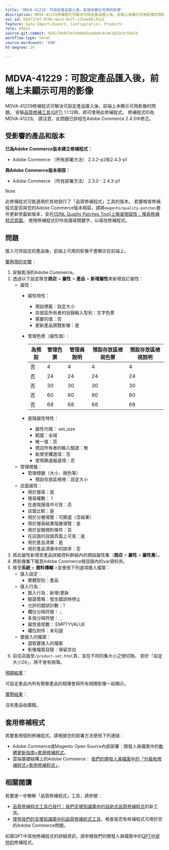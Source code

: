 ```yaml
---
title: 'MDVA-41229：可設定產品匯入後，前端未顯示可用的影像'
description: MDVA-41229修補程式可解決可設定產品匯入後，前端上未顯示可用影像的問題。 安裝[Quality Patches Tool (QPT)](/help/announcements/adobe-commerce-announcements/magento-quality-patches-released-new-tool-to-self-serve-quality-patches.md) 1.1.12後，即可使用此修補程式。 修補程式ID為MDVA-41229。 請注意，此問題已排程在Adobe Commerce 2.4.5中修正。
exl-id: 69d7374f-9f8b-4ec4-8a7f-135ee06135a3
feature: Data Import/Export, Configuration, Products
role: Admin
source-git-commit: 958179e0f3efe08e65ea8b0c4c4e1015e3c5bb76
workflow-type: tm+mt
source-wordcount: '688'
ht-degree: 2%

---
```


# MDVA-41229：可設定產品匯入後，前端上未顯示可用的影像

MDVA-41229修補程式可解決可設定產品匯入後，前端上未顯示可用影像的問題。 安裝[品質修補工具(QPT)](/help/announcements/adobe-commerce-announcements/magento-quality-patches-released-new-tool-to-self-serve-quality-patches.md) 1.1.12時，即可使用此修補程式。 修補程式ID為MDVA-41229。 請注意，此問題已排程在Adobe Commerce 2.4.5中修正。

## 受影響的產品和版本

**已為Adobe Commerce版本建立修補程式：**

* Adobe Commerce （所有部署方法） 2.3.2-p2和2.4.3-p1

**與Adobe Commerce版本相容：**

* Adobe Commerce （所有部署方法） 2.3.0 - 2.4.3-p1

>[!NOTE]
>
>此修補程式可能適用於其他發行了「品質修補程式」工具的版本。 若要檢查修補程式是否與您的Adobe Commerce版本相容，請將`magento/quality-patches`套件更新至最新版本，並在[[!DNL Quality Patches Tool]上檢查相容性：搜尋修補程式頁面](https://devdocs.magento.com/quality-patches/tool.html#patch-grid)。 使用修補程式ID作為搜尋關鍵字，以尋找修補程式。

## 問題

匯入可供設定的產品後，前端上可用的影像不會顯示在前端上。

<u>要再現的步驟</u>：

1. 安裝乾淨的Adobe Commerce。
1. 透過以下設定移至&#x200B;**商店** > **屬性** > **產品** > **新增屬性**&#x200B;來新增自訂屬性：
   * 屬性：
      * 屬性特性：
         * 預設標籤：設定大小
         * 存放區所有者的目錄輸入型別：文字色票
         * 需要的值：否
         * 更新產品預覽影像：是
      * 管理色票（屬性值）：

        | 為預設 | 管理色票 | 管理員說明 | 預設存放區檢視色票 | 預設存放區檢視說明 |
        |---|---|---|---|---|
        | 否 | 4 | 4 | 4 | 4 |
        | 否 | 24 | 24 | 24 | 24 |
        | 否 | 30 | 30 | 30 | 30 |
        | 否 | 60 | 60 | 60 | 60 |
        | 否 | 68 | 68 | 68 | 68 |
      * 進階屬性特性：
         * 屬性代碼： set_size
         * 範圍：全域
         * 唯一值：否
         * 商店所有者的輸入驗證：無
         * 新增至欄選項：否
         * 使用篩選器選項：否
   * 管理標籤：
      * 管理標題（大小、顏色等）
         * 預設存放區檢視：設定大小
   * 店面屬性：
      * 用於搜尋：是
      * 搜尋權數： 1
      * 在進階搜尋中可見：否
      * 店面比較：是
      * 用於分層導覽：可篩選（含結果）
      * 用於搜尋結果階層導覽：是
      * 用於促銷規則條件：否
      * 在店面的目錄頁面上可見：是
      * 用於產品清單：是
      * 用於產品清單中的排序：否
1. 將此屬性新增至產品詳細資料群組內的預設屬性集（**商店** > **屬性** > **屬性集**）。
1. 將影像集下載至Adobe Commerce根目錄內的var資料夾。
1. 移至&#x200B;**系統** > **資料傳輸** >並使用下列選項匯入檔案：
   * 匯入設定：
      * 實體型別：產品
   * 匯入行為：
      * 匯入行為：新增/更新
      * 驗證策略：發生錯誤時停止
      * 允許的錯誤計數：1
      * 欄位分隔符號： `;`
      * 多值分隔符號： `,`
      * 屬性值常數： EMPTYVALUE
      * 欄位附件：未勾選
   * 要匯入的檔案：
      * 選取要匯入的檔案
      * 影像檔案目錄：保留空白
1. 前往店面至`/product-set.html`頁，並在不同的集大小之間切換。 對於「設定大小24」，將不會有相簿。

<u>預期結果</u>：

可設定產品內所有簡單產品的相簿會與所有相關影像一起顯示。

<u>實際結果</u>：

沒有產品收藏館。

## 套用修補程式

若要套用個別修補程式，請根據您的部署方法使用下列連結：

* Adobe Commerce或Magento Open Source內部部署：開發人員檔案中的[軟體更新指南>套用修補程式](https://devdocs.magento.com/guides/v2.4/comp-mgr/patching/mqp.html)。
* 雲端基礎結構上的Adobe Commerce： [我們的開發人員檔案中的「升級和修補程式>套用修補程式」](https://devdocs.magento.com/cloud/project/project-patch.html)。

## 相關閱讀

若要進一步瞭解「品質修補程式」工具，請參閱：

* [品質修補程式工具已發行：我們支援知識庫中的自助式品質修補程式](/help/announcements/adobe-commerce-announcements/magento-quality-patches-released-new-tool-to-self-serve-quality-patches.md)的新工具。
* [使用我們的支援知識庫中的品質修補程式工具](/help/support-tools/patches-available-in-qpt-tool/check-patch-for-magento-issue-with-magento-quality-patches.md)，檢查是否有修補程式可用於您的Adobe Commerce問題。

如需QPT中其他修補程式的詳細資訊，請參閱我們的開發人員檔案中的[QPT中提供的](https://devdocs.magento.com/quality-patches/tool.html#patch-grid)修補程式。
